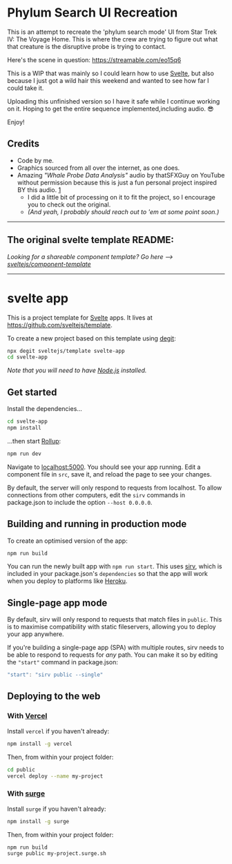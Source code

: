 # Phylum Search UI Recreation

This is an attempt to recreate the 'phylum search mode' UI from Star Trek IV: The Voyage Home. This is where the crew are trying to figure out what that creature is the disruptive probe is trying to contact.

Here's the scene in question: https://streamable.com/eo15q6

This is a WIP that was mainly so I could learn how to use [Svelte](https://svelte.dev/), but also because I just got a wild hair this weekend and wanted to see how far I could take it.

Uploading this unfinished version so I have it safe while I continue working on it. Hoping to get the entire sequence implemented,including audio. 😎

Enjoy!

## Credits

- Code by me.
- Graphics sourced from all over the internet, as one does.
- Amazing _"Whale Probe Data Analysis"_ audio by thatSFXGuy on YouTube without permission because this is just a fun personal project inspired BY this audio. [1]
  - I did a little bit of processing on it to fit the project, so I encourage you to check out the original.
  - _(And yeah, I probably should reach out to 'em at some point soon.)_

[1]: https://www.youtube.com/watch?v=eh7E-51doj8

----

## The original svelte template README:

*Looking for a shareable component template? Go here --> [sveltejs/component-template](https://github.com/sveltejs/component-template)*

----

# svelte app

This is a project template for [Svelte](https://svelte.dev) apps. It lives at https://github.com/sveltejs/template.

To create a new project based on this template using [degit](https://github.com/Rich-Harris/degit):

```bash
npx degit sveltejs/template svelte-app
cd svelte-app
```

*Note that you will need to have [Node.js](https://nodejs.org) installed.*

## Get started

Install the dependencies...

```bash
cd svelte-app
npm install
```

...then start [Rollup](https://rollupjs.org):

```bash
npm run dev
```

Navigate to [localhost:5000](http://localhost:5000). You should see your app running. Edit a component file in `src`, save it, and reload the page to see your changes.

By default, the server will only respond to requests from localhost. To allow connections from other computers, edit the `sirv` commands in package.json to include the option `--host 0.0.0.0`.

## Building and running in production mode

To create an optimised version of the app:

```bash
npm run build
```

You can run the newly built app with `npm run start`. This uses [sirv](https://github.com/lukeed/sirv), which is included in your package.json's `dependencies` so that the app will work when you deploy to platforms like [Heroku](https://heroku.com).

## Single-page app mode

By default, sirv will only respond to requests that match files in `public`. This is to maximise compatibility with static fileservers, allowing you to deploy your app anywhere.

If you're building a single-page app (SPA) with multiple routes, sirv needs to be able to respond to requests for *any* path. You can make it so by editing the `"start"` command in package.json:

```js
"start": "sirv public --single"
```

## Deploying to the web

### With [Vercel](https://vercel.com)

Install `vercel` if you haven't already:

```bash
npm install -g vercel
```

Then, from within your project folder:

```bash
cd public
vercel deploy --name my-project
```

### With [surge](https://surge.sh/)

Install `surge` if you haven't already:

```bash
npm install -g surge
```

Then, from within your project folder:

```bash
npm run build
surge public my-project.surge.sh
```
